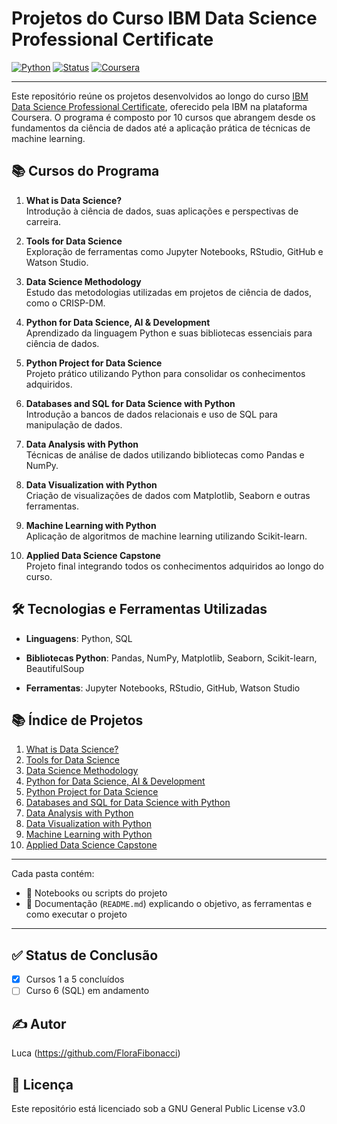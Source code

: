 # Projetos do Curso IBM Data Science Professional Certificate

[![Python](https://img.shields.io/badge/Python-3.11-blue.svg)](https://www.python.org/)
[![Status](https://img.shields.io/badge/Status-Em%20Andamento-yellow.svg)]()
[![Coursera](https://img.shields.io/badge/Coursera-IBM%20Data%20Science-blue.svg)](https://www.coursera.org/professional-certificates/ibm-data-science)

---

Este repositório reúne os projetos desenvolvidos ao longo do curso [IBM Data Science Professional Certificate](https://www.coursera.org/professional-certificates/ibm-data-science), oferecido pela IBM na plataforma Coursera. O programa é composto por 10 cursos que abrangem desde os fundamentos da ciência de dados até a aplicação prática de técnicas de machine learning.

## 📚 Cursos do Programa

1. **What is Data Science?**  
    Introdução à ciência de dados, suas aplicações e perspectivas de carreira.
    
2. **Tools for Data Science**  
    Exploração de ferramentas como Jupyter Notebooks, RStudio, GitHub e Watson Studio.
    
3. **Data Science Methodology**  
    Estudo das metodologias utilizadas em projetos de ciência de dados, como o CRISP-DM.
    
4. **Python for Data Science, AI & Development**  
    Aprendizado da linguagem Python e suas bibliotecas essenciais para ciência de dados.
    
5. **Python Project for Data Science**  
    Projeto prático utilizando Python para consolidar os conhecimentos adquiridos.
    
6. **Databases and SQL for Data Science with Python**  
    Introdução a bancos de dados relacionais e uso de SQL para manipulação de dados.
    
7. **Data Analysis with Python**  
    Técnicas de análise de dados utilizando bibliotecas como Pandas e NumPy.
    
8. **Data Visualization with Python**  
    Criação de visualizações de dados com Matplotlib, Seaborn e outras ferramentas.
    
9. **Machine Learning with Python**  
    Aplicação de algoritmos de machine learning utilizando Scikit-learn.
    
10. **Applied Data Science Capstone**  
    Projeto final integrando todos os conhecimentos adquiridos ao longo do curso.
    

## 🛠️ Tecnologias e Ferramentas Utilizadas

- **Linguagens**: Python, SQL
    
- **Bibliotecas Python**: Pandas, NumPy, Matplotlib, Seaborn, Scikit-learn, BeautifulSoup
    
- **Ferramentas**: Jupyter Notebooks, RStudio, GitHub, Watson Studio
    

## 📚 Índice de Projetos

1. [What is Data Science?](./curso-1-what-is-data-science/README.md)
2. [Tools for Data Science](./curso-2-tools-for-data-science/README.md)
3. [Data Science Methodology](./curso-3-data-science-methodology/README.md)
4. [Python for Data Science, AI & Development](./curso-4-python-for-data-science/README.md)
5. [Python Project for Data Science](./curso-5-python-project/README.md)
6. [Databases and SQL for Data Science with Python](./curso-6-sql-for-data-science/README.md)
7. [Data Analysis with Python](./curso-7-data-analysis-with-python/README.md)
8. [Data Visualization with Python](./curso-8-data-visualization/README.md)
9. [Machine Learning with Python](./curso-9-machine-learning/README.md)
10. [Applied Data Science Capstone](./curso-10-capstone/README.md)

---

Cada pasta contém:
- 📄 Notebooks ou scripts do projeto
- 📑 Documentação (`README.md`) explicando o objetivo, as ferramentas e como executar o projeto

---

## ✅ Status de Conclusão

- [x] Cursos 1 a 5 concluídos
- [ ] Curso 6 (SQL) em andamento

## ✍️ Autor

Luca (https://github.com/FloraFibonacci)


## 📄 Licença

Este repositório está licenciado sob a GNU General Public License v3.0
